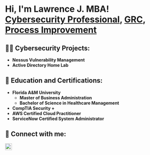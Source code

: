 <h1>Hi, I'm Lawrence J. MBA! <br/><a href="https://linkedin.com/in/lawrence-jones-mba">Cybersecurity Professional</a>, <a href="https://www.linkedin.com/in/joshmadakor/">GRC</a>, <a href="https://www.youtube.com/c/joshmadakor">Process Improvement</a></h1>

<h2>👨‍💻 Cybersecurity Projects:</h2>

- <b>Nessus Vulnerability Management</b>
- <b>Active Directory Home Lab<b>


<h2> 📃 Education and Certifications:</h2>

- Florida A&M University
  -   Master of Business Administration
  -   Bachelor of Science in Healthcare Management
- CompTIA Security +
- AWS Certified Cloud Practitioner
- ServiceNow Certified System Administrator

<h2> 🤳 Connect with me:</h2>

[<img align="left" alt="JoshMadakor | LinkedIn" width="22px" src="https://cdn.jsdelivr.net/npm/simple-icons@v3/icons/linkedin.svg" />][linkedin]


[linkedin]:https://linkedin.com/in/lawrence-jones-mba

<!--
**joshmadakor1/joshmadakor1** is a ✨ _special_ ✨ repository because its `README.md` (this file) appears on your GitHub profile.

Here are some ideas to get you started:

- 🔭 I’m currently working on ...
- 🌱 I’m currently learning ...
- 👯 I’m looking to collaborate on ...
- 🤔 I’m looking for help with ...
- 💬 Ask me about ...
- 📫 How to reach me: ...
- 😄 Pronouns: ...
- ⚡ Fun fact: ...
-->
